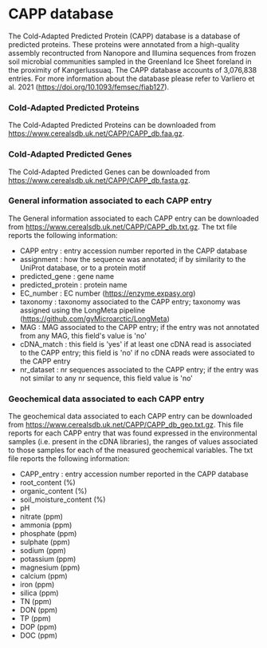 # CAPP database

The Cold-Adapted Predicted Protein (CAPP) database is a database of predicted proteins. These proteins were annotated from a high-quality assembly recontructed from Nanopore and Illumina sequences from frozen soil microbial communities sampled in the Greenland Ice Sheet foreland in the proximity of Kangerlussuaq. The CAPP database accounts of 3,076,838 entries. For more information about the database please refer to Varliero et al. 2021 (https://doi.org/10.1093/femsec/fiab127).

### Cold-Adapted Predicted Proteins

The Cold-Adapted Predicted Proteins can be downloaded from https://www.cerealsdb.uk.net/CAPP/CAPP_db.faa.gz.

### Cold-Adapted Predicted Genes

The Cold-Adapted Predicted Genes can be downloaded from https://www.cerealsdb.uk.net/CAPP/CAPP_db.fasta.gz.

### General information associated to each CAPP entry

The General information associated to each CAPP entry can be downloaded from https://www.cerealsdb.uk.net/CAPP/CAPP_db.txt.gz. The txt file reports the following information:		

- CAPP entry : entry accession number reported in the CAPP database
- assignment : how the sequence was annotated; if by similarity to the UniProt database, or to a protein motif
- predicted_gene : gene name
- predicted_protein : protein name
- EC_number : EC number (https://enzyme.expasy.org)
- taxonomy : taxonomy associated to the CAPP entry; taxonomy was assigned using the LongMeta pipeline (https://github.com/gvMicroarctic/LongMeta)
- MAG : MAG associated to the CAPP entry; if the entry was not annotated from any MAG, this field's value is 'no'
- cDNA_match : this field is 'yes' if at least one cDNA read is associated to the CAPP entry; this field is 'no' if no cDNA reads were associated to the CAPP entry
- nr_dataset : nr sequences associated to the CAPP entry; if the entry was not similar to any nr sequence, this field value is 'no'

### Geochemical data associated to each CAPP entry

The geochemical data associated to each CAPP entry can be downloaded from https://www.cerealsdb.uk.net/CAPP/CAPP_db_geo.txt.gz. This file reports for each CAPP entry that was found expressed in the environmental samples (i.e. present in the cDNA libraries), the ranges of values associated to those samples for each of the measured geochemical variables. The txt file reports the following information:

- CAPP_entry : entry accession number reported in the CAPP database
- root_content (%)
- organic_content (%)
- soil_moisture_content (%)
- pH
- nitrate (ppm)
- ammonia (ppm)
- phosphate (ppm)
- sulphate (ppm)
- sodium (ppm)
- potassium (ppm)
- magnesium (ppm)
- calcium (ppm)
- iron (ppm)
- silica (ppm)
- TN (ppm)
- DON (ppm)
- TP (ppm)
- DOP (ppm)
- DOC (ppm)
